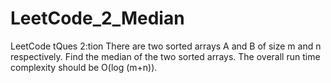 LeetCode_2_Median
=================
LeetCode  tQues 2:tion
There are two sorted arrays A and B of size m and n respectively. 
Find the median of the two sorted arrays. 
The overall run time complexity should be O(log (m+n)).
